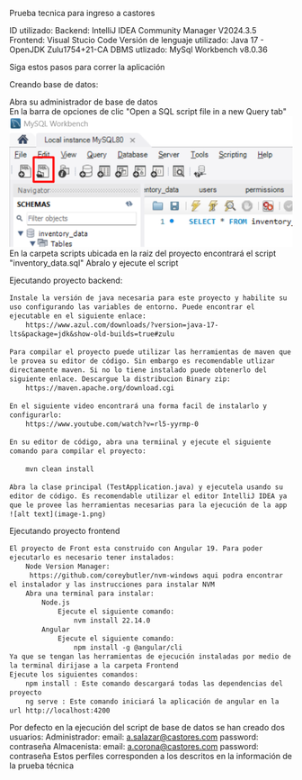 Prueba tecnica para ingreso a castores

ID utilizado:
    Backend: IntelliJ IDEA Community Manager V2024.3.5
    Frontend: Visual Stucio Code
Versión de lenguaje utilizado:
    Java 17 - OpenJDK Zulu1754+21-CA
DBMS utlizado:
    MySql Workbench v8.0.36

Siga estos pasos para correr la aplicación

Creando base de datos:

Abra su administrador de base de datos  
En la barra de opciones de clic "Open a SQL script file in a new Query tab" 
    ![alt text](image.png)
En la carpeta scripts ubicada en la raiz del proyecto encontrará el script "inventory_data.sql"
Abralo y ejecute el script

Ejecutando proyecto backend:
    
    Instale la versión de java necesaria para este proyecto y habilite su uso configurando las variables de entorno. Puede encontrar el ejecutable en el siguiente enlace:
        https://www.azul.com/downloads/?version=java-17-lts&package=jdk&show-old-builds=true#zulu 
    
    Para compilar el proyecto puede utilizar las herramientas de maven que le provea su editor de código. Sin embargo es recomendable utlizar directamente maven. Si no lo tiene instalado puede obtenerlo del siguiente enlace. Descargue la distribucion Binary zip:
        https://maven.apache.org/download.cgi
    
    En el siguiente video encontrará una forma facil de instalarlo y configurarlo:
        https://www.youtube.com/watch?v=rl5-yyrmp-0
    
    En su editor de código, abra una termiinal y ejecute el siguiente comando para compilar el proyecto: 

        mvn clean install

    Abra la clase principal (TestApplication.java) y ejecutela usando su editor de código. Es recomendable utilizar el editor IntelliJ IDEA ya que le provee las herramientas necesarias para la ejecución de la app
    ![alt text](image-1.png)


Ejecutando proyecto frontend
    
    El proyecto de Front esta construido con Angular 19. Para poder ejecutarlo es necesario tener instalados:
        Node Version Manager:
         https://github.com/coreybutler/nvm-windows aqui podra encontrar el instalador y las instrucciones para instalar NVM
        Abra una terminal para instalar: 
            Node.js
                Ejecute el siguiente comando:
                    nvm install 22.14.0
            Angular
                Ejecute el siguiente comando: 
                    npm install -g @angular/cli
    Ya que se tengan las herramientas de ejecución instaladas por medio de la terminal dirijase a la carpeta Frontend
    Ejecute los siguientes comandos:
        npm install : Este comando descargará todas las dependencias del proyecto
        ng serve : Este comando iniciará la aplicación de angular en la url http://localhost:4200

Por defecto en la ejecución del script de base de datos se han creado dos usuarios:
    Administrador:
        email: a.salazar@castores.com
        password: contraseña
    Almacenista:
        email: a.corona@castores.com
        password: contraseña
Estos perfiles corresponden a los descritos en la información de la prueba técnica
        
